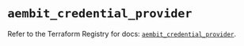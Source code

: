 # `aembit_credential_provider`

Refer to the Terraform Registry for docs: [`aembit_credential_provider`](https://registry.terraform.io/providers/aembit/aembit/1.25.1/docs/resources/credential_provider).
